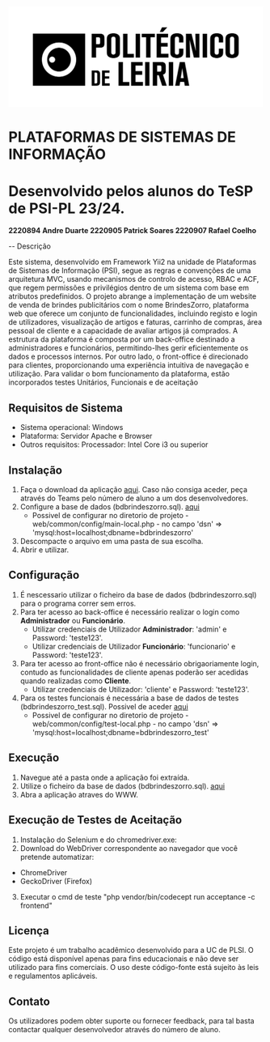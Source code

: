 ![IPLeiria](doc/ipl.png)

# PLATAFORMAS DE SISTEMAS DE INFORMAÇÃO

# Desenvolvido pelos alunos do TeSP de PSI-PL 23/24.

**2220894 Andre Duarte
2220905 Patrick Soares
2220907 Rafael Coelho**

-- Descrição

Este sistema, desenvolvido em Framework Yii2 na unidade de Plataformas de Sistemas de Informação (PSI), segue as regras e convenções de uma arquitetura MVC, usando mecanismos de controlo de acesso, RBAC e ACF, que regem permissões e privilégios dentro de um sistema com base em atributos predefinidos. O projeto abrange a implementação de um website de venda de brindes publicitários com o nome BrindesZorro, plataforma web que oferece um conjunto de funcionalidades, incluindo registo e login de utilizadores, visualização de artigos e faturas, carrinho de compras, área pessoal de cliente e a capacidade de avaliar artigos já comprados.
A estrutura da plataforma é composta por um back-office destinado a administradores e funcionários, permitindo-lhes gerir eficientemente os dados e processos internos. Por outro lado, o front-office é direcionado para clientes, proporcionando uma experiência intuitiva de navegação e utilização. Para validar o bom funcionamento da plataforma, estão incorporados testes Unitários, Funcionais e de aceitação

## Requisitos de Sistema

- Sistema operacional: Windows
- Plataforma: Servidor Apache e Browser
- Outros requisitos: Processador: Intel Core i3 ou superior

## Instalação

1. Faça o download da aplicação [aqui](https://github.com/Patricksoares100/PSI_Web). Caso não consiga aceder, peça através do Teams pelo número de aluno a um dos desenvolvedores.
2. Configure a base de dados (bdbrindeszorro.sql). [aqui](https://github.com/Patricksoares100/PSI_Web/tree/77f824ad15cf62353a97b8174d1fbec7a4bb52ad/doc)
   - Possivel de configurar no diretorio de projeto - web/common/config/main-local.php - no campo 'dsn' => 'mysql:host=localhost;dbname=bdbrindeszorro'
3. Descompacte o arquivo em uma pasta de sua escolha.
4. Abrir e utilizar.

## Configuração

1. É nescessario utilizar o ficheiro da base de dados (bdbrindeszorro.sql) para o programa correr sem erros.
2. Para ter acesso ao back-office é necessário realizar o login como **Administrador** ou **Funcionário**.
   - Utilizar credenciais de Utilizador **Administrador**: 'admin' e Password: 'teste123'.
   - Utilizar credenciais de Utilizador **Funcionário**: 'funcionario' e Password: 'teste123'.
3. Para ter acesso ao front-office não é necessário obrigaoriamente login, contudo as funcionalidades de cliente apenas poderão ser acedidas quando realizadas como **Cliente**.
   - Utilizar credenciais de Utilizador: 'cliente' e Password: 'teste123'.
4. Para os testes funcionais é necessária a base de dados de testes (bdbrindeszorro_test.sql). Possivel de aceder [aqui](https://github.com/Patricksoares100/PSI_Web/tree/77f824ad15cf62353a97b8174d1fbec7a4bb52ad/doc)
   - Possivel de configurar no diretorio de projeto - web/common/config/test-local.php - no campo 'dsn' => 'mysql:host=localhost;dbname=bdbrindeszorro_test'

## Execução

1. Navegue até a pasta onde a aplicação foi extraída.
2. Utilize o ficheiro da base de dados (bdbrindeszorro.sql). [aqui](https://github.com/Patricksoares100/PSI_Web/tree/77f824ad15cf62353a97b8174d1fbec7a4bb52ad/doc)
3. Abra a aplicação atraves do WWW.

## Execução de Testes de Aceitação

1. Instalação do Selenium e do chromedriver.exe:
2. Download do WebDriver correspondente ao navegador que você pretende automatizar:
- ChromeDriver 
- GeckoDriver (Firefox)
3. Executar o cmd de teste "php vendor/bin/codecept run acceptance -c frontend"

## Licença

Este projeto é um trabalho acadêmico desenvolvido para a UC de PLSI.
O código está disponível apenas para fins educacionais e não deve ser utilizado para fins comerciais.
O uso deste código-fonte está sujeito às leis e regulamentos aplicáveis.

## Contato

Os utilizadores podem obter suporte ou fornecer feedback, para tal basta contactar qualquer desenvolvedor através do número de aluno.
